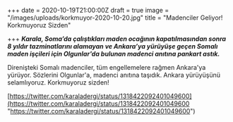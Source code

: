 +++
date = 2020-10-19T21:00:00Z
draft = true
image = "/images/uploads/korkmuyor-2020-10-20.jpg"
title = "Madenciler Geliyor! Korkmuyoruz Sizden"

+++
**_Karala, Soma’da çalıştıkları maden ocağının kapatılmasından sonra 8 yıldır tazminatlarını alamayan ve Ankara’ya yürüyüşe geçen Somalı maden işçileri için Olgunlar'da bulunan madenci anıtına pankart astık._**

Direnişteki Somalı madenciler, tüm engellemelere rağmen Ankara'ya yürüyor. Sözlerini Olgunlar'a, madenci anıtına taşıdık. Ankara yürüyüşünü selamlıyoruz. Korkmuyoruz sizden!

[https://twitter.com/karaladergi/status/1318422092401049600](https://twitter.com/karaladergi/status/1318422092401049600 "https://twitter.com/karaladergi/status/1318422092401049600")